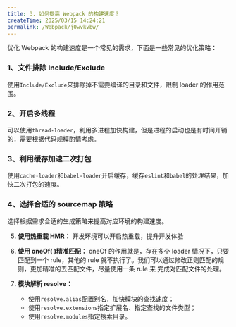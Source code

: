 ```yaml
---
title: 3. 如何提高 Webpack 的构建速度？
createTime: 2025/03/15 14:24:21
permalink: /Webpack/j0wvkvbw/
---
```


优化 Webpack 的构建速度是一个常见的需求，下面是一些常见的优化策略：

### 1、文件排除 Include/Exclude

使用`Include/Exclude`来排除掉不需要编译的目录和文件，限制 loader 的作用范围。

### 2、开启多线程

可以使用`thread-loader`，利用多进程加快构建，但是进程的启动也是有时间开销的，需要根据代码规模酌情考虑。

### 3、利用缓存加速二次打包

使用`cache-loader`和`babel-loader`开启缓存，缓存`eslint`和`babel`的处理结果，加快二次打包的速度。

### 4、选择合适的 sourcemap 策略

选择根据需求合适的生成策略来提高对应环境的构建速度。

5. **使用热重载 HMR：** 开发环境可以开启热重载，提升开发体验

6. **使用 oneOf( )精准匹配：** oneOf 的作用就是，存在多个 loader 情况下，只要匹配到一个 rule，其他的 rule 就不执行了。我们可以通过修改正则匹配的规则，更加精准的去匹配文件，尽量使用一条 rule 来
   完成对匹配文件的处理。

7. **模块解析 resolve：**
   - 使用`resolve.alias`配置别名，加快模块的查找速度；
   - 使用`‌resolve.extensions`指定扩展名、指定查找的文件类型；
   - 使用`‌resolve.modules`指定搜索目录。
